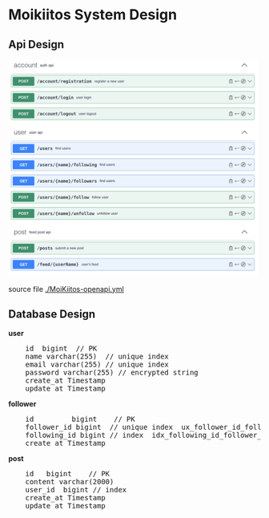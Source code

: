 
# Moikiitos System Design


## Api Design  

![api design](./images/api-design.jpg) 

source file [./MoiKiitos-openapi.yml](./MoiKiitos-openapi.yml)

## Database Design

**user**
<pre>
    id  bigint  // PK
    name varchar(255)  // unique index
    email varchar(255) // unique index
    password varchar(255) // encrypted string
    create_at Timestamp
    update_at Timestamp
</pre>

**follower**
<pre>
    id         bigint    // PK
    follower_id bigint  // unique index  ux_follower_id_following_id
    following_id bigint // index  idx_following_id_follower_id
    create_at Timestamp
</pre>

**post**
<pre>
    id   bigint    // PK
    content varchar(2000)
    user_id  bigint // index
    create_at Timestamp
    update_at Timestamp
</pre>

